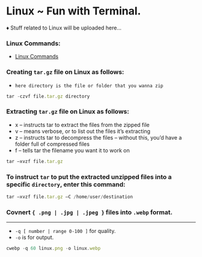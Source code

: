 # Linux ~ Fun with Terminal.

♦ Stuff related to Linux will be uploaded here...

### Linux Commands:
- [ Linux Commands](https://www.xmind.net/m/WwtB/)

### Creating `tar.gz` file on Linux as follows:
- `here directory is the file or folder that you wanna zip`
```javascript
tar -czvf file.tar.gz directory
```
### Extracting `tar.gz` file on Linux as follows:
- x – instructs tar to extract the files from the zipped file
- v – means verbose, or to list out the files it’s extracting
- z – instructs tar to decompress the files – without this, you’d have a folder full of compressed files
- f – tells tar the filename you want it to work on
```javascript
tar –xvzf file.tar.gz
```
### To instruct `tar` to put the extracted unzipped files into a specific `directory`, enter this command:
```javascript
tar –xvzf file.tar.gz –C /home/user/destination
```
### Covnert `{ .png | .jpg | .jpeg }` files into `.webp` format.
---
* `-q [ number | range 0-100 ]` for quality.
* `-o` is for output.
```javascript
cwebp -q 60 linux.png -o linux.webp
```